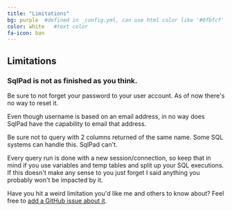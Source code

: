 ```yaml
---
title: "Limitations"
bg: purple  #defined in _config.yml, can use html color like '#0fbfcf'
color: white   #text color
fa-icon: ban
---
```


## Limitations

### SqlPad is not as finished as you think.

Be sure to not forget your password to your user account. As of now there's no way to reset it.

Even though username is based on an email address, in no way does SqlPad have the capability to email that address.

Be sure not to query with 2 columns returned of the same name. Some SQL systems can handle this. SqlPad can't.

Every query run is done with a new session/connection, so keep that in mind if you use variables and temp tables and split up your SQL executions. If this doesn't make any sense to you just forget I said anything you probably won't be impacted by it.

Have you hit a weird limitation you'd like me and others to know about? Feel free to [add a GitHub issue about it](https://github.com/rickbergfalk/sqlpad/issues). 